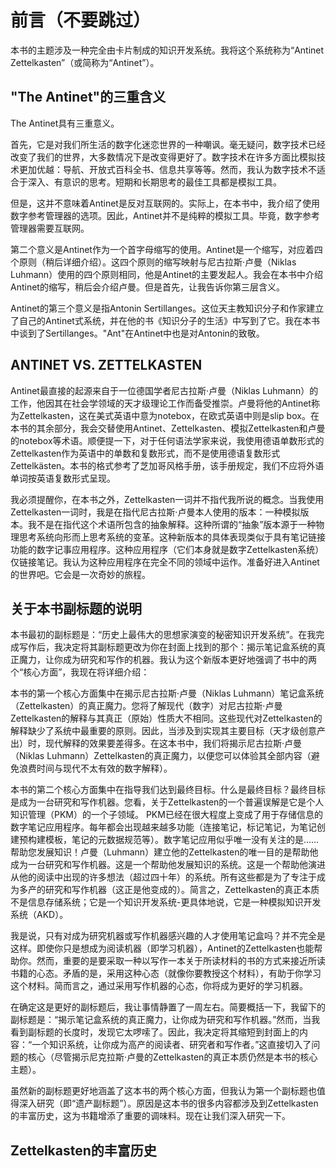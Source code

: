 # 前言（不要跳过）
本书的主题涉及一种完全由卡片制成的知识开发系统。我将这个系统称为“Antinet Zettelkasten”（或简称为“Antinet”）。  


## "The Antinet"的三重含义
The Antinet具有三重意义。

首先，它是对我们所生活的数字化迷恋世界的一种嘲讽。毫无疑问，数字技术已经改变了我们的世界，大多数情况下是改变得更好了。数字技术在许多方面比模拟技术更加优越：导航、开放式百科全书、信息共享等等。然而，我认为数字技术不适合于深入、有意识的思考。短期和长期思考的最佳工具都是模拟工具。

但是，这并不意味着Antinet是反对互联网的。实际上，在本书中，我介绍了使用数字参考管理器的选项。因此，Antinet并不是纯粹的模拟工具。毕竟，数字参考管理器需要互联网。

第二个意义是Antinet作为一个首字母缩写的使用。Antinet是一个缩写，对应着四个原则（稍后详细介绍）。这四个原则的缩写映射与尼古拉斯·卢曼（Niklas Luhmann）使用的四个原则相同，他是Antinet的主要发起人。我会在本书中介绍Antinet的缩写，稍后会介绍卢曼。但是首先，让我告诉你第三层含义。

Antinet的第三个意义是指Antonin Sertillanges。这位天主教知识分子和作家建立了自己的Antinet式系统，并在他的书《知识分子的生活》中写到了它。我在本书中谈到了Sertillanges。"Ant"在Antinet中也是对Antonin的致敬。  

## ANTINET VS. ZETTELKASTEN
Antinet最直接的起源来自于一位德国学者尼古拉斯·卢曼（Niklas Luhmann）的工作，他因其在社会学领域的天才级理论工作而备受推崇。卢曼将他的Antinet称为Zettelkasten，这在美式英语中意为notebox，在欧式英语中则是slip box。在本书的其余部分，我会交替使用Antinet、Zettelkasten、模拟Zettelkasten和卢曼的notebox等术语。顺便提一下，对于任何语法学家来说，我使用德语单数形式的Zettelkasten作为英语中的单数和复数形式，而不是使用德语复数形式Zettelkästen。本书的格式参考了芝加哥风格手册，该手册规定，我们不应将外语单词按英语复数形式呈现。

我必须提醒你，在本书之外，Zettelkasten一词并不指代我所说的概念。当我使用Zettelkasten一词时，我是在指代尼古拉斯·卢曼本人使用的版本：一种模拟版本。我不是在指代这个术语所包含的抽象解释。这种所谓的“抽象”版本源于一种物理思考系统向形而上思考系统的变革。这种新版本的具体表现类似于具有笔记链接功能的数字记事应用程序。这种应用程序（它们本身就是数字Zettelkasten系统）仅链接笔记。我认为这种应用程序在完全不同的领域中运作。准备好进入Antinet的世界吧。它会是一次奇妙的旅程。  
  
## 关于本书副标题的说明
本书最初的副标题是：“历史上最伟大的思想家演变的秘密知识开发系统”。在我完成写作后，我决定将其副标题更改为你在封面上找到的那个：揭示笔记盒系统的真正魔力，让你成为研究和写作的机器。我认为这个新版本更好地强调了书中的两个“核心方面”，我现在将详细介绍：

本书的第一个核心方面集中在揭示尼古拉斯·卢曼（Niklas Luhmann）笔记盒系统（Zettelkasten）的真正魔力。您将了解现代（数字）对尼古拉斯·卢曼Zettelkasten的解释与其真正（原始）性质大不相同。这些现代对Zettelkasten的解释缺少了系统中最重要的原则。因此，当涉及到实现其主要目标（天才级创意产出）时，现代解释的效果要差得多。在这本书中，我们将揭示尼古拉斯·卢曼（Niklas Luhmann）Zettelkasten的真正魔力，以便您可以体验其全部内容（避免浪费时间与现代不太有效的数字解释）。

本书的第二个核心方面集中在指导我们达到最终目标。什么是最终目标？最终目标是成为一台研究和写作机器。您看，关于Zettelkasten的一个普遍误解是它是个人知识管理（PKM）的一个子领域。 PKM已经在很大程度上变成了用于存储信息的数字笔记应用程序。每年都会出现越来越多功能（连接笔记，标记笔记，为笔记创建预构建模板，笔记的元数据规范等）。数字笔记应用似乎唯一没有关注的是……帮助您发展知识！卢曼（Luhmann）建立他的Zettelkasten的唯一目的是帮助他成为一台研究和写作机器。这是一个帮助他发展知识的系统。这是一个帮助他演进从他的阅读中出现的许多想法（超过四十年）的系统。所有这些都是为了专注于成为多产的研究和写作机器（这正是他变成的）。简言之，Zettelkasten的真正本质不是信息存储系统；它是一个知识开发系统-更具体地说，它是一种模拟知识开发系统（AKD）。  

我是说，只有对成为研究机器或写作机器感兴趣的人才使用笔记盒吗？并不完全是这样。即使你只是想成为阅读机器（即学习机器），Antinet的Zettelkasten也能帮助你。然而，重要的是要采取一种以写作一本关于所读材料的书的方式来接近所读书籍的心态。矛盾的是，采用这种心态（就像你要教授这个材料），有助于你学习这个材料。简而言之，通过采用写作机器的心态，你将成为更好的学习机器。

在确定这是更好的副标题后，我让事情静置了一周左右。简要概括一下，我留下的副标题是：“揭示笔记盒系统的真正魔力，让你成为研究和写作机器。”然而，当我看到副标题的长度时，发现它太啰嗦了。因此，我决定将其缩短到封面上的内容：“一个知识系统，让你成为高产的阅读者、研究者和写作者。”这直接切入了问题的核心（尽管揭示尼克拉斯·卢曼的Zettelkasten的真正本质仍然是本书的核心主题）。

虽然新的副标题更好地涵盖了这本书的两个核心方面，但我认为第一个副标题也值得深入研究（即“遗产副标题”）。原因是这本书的很多内容都涉及到Zettelkasten的丰富历史，这为书籍增添了重要的调味料。现在让我们深入研究一下。

## Zettelkasten的丰富历史
